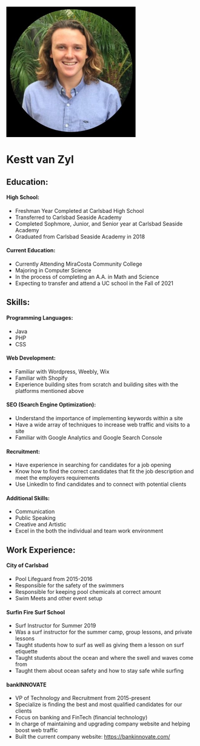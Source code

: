 ![Kestt Picture](KesttResumePhoto.JPG)

# Kestt van Zyl

## Education:

#### High School:

* Freshman Year Completed at Carlsbad High School
* Transferred to Carlsbad Seaside Academy
* Completed Sophmore, Junior, and Senior year at Carlsbad Seaside Academy
* Graduated from Carlsbad Seaside Academy in 2018 

#### Current Education:

* Currently Attending MiraCosta Community College
* Majoring in Computer Science
* In the process of completing an A.A. in Math and Science
* Expecting to transfer and attend a UC school in the Fall of 2021

## Skills:

#### Programming Languages:

* Java
* PHP
* CSS

#### Web Development:

* Familiar with Wordpress, Weebly, Wix
* Familiar with Shopify
* Experience building sites from scratch and building sites with the platforms mentioned above

#### SEO (Search Engine Optimization):

* Understand the importance of implementing keywords within a site
* Have a wide array of techniques to increase web traffic and visits to a site
* Familiar with Google Analytics and Google Search Console

#### Recruitment:

* Have experience in searching for candidates for a job opening
* Know how to find the correct candidates that fit the job description and meet the employers requirements
* Use LinkedIn to find candidates and to connect with potential clients

#### Additional Skills:

* Communication
* Public Speaking
* Creative and Artistic
* Excel in the both the individual and team work environment

## Work Experience:

#### City of Carlsbad

* Pool Lifeguard from 2015-2016
* Responsible for the safety of the swimmers
* Responsible for keeping pool chemicals at correct amount
* Swim Meets and other event setup 

#### Surfin Fire Surf School

* Surf Instructor for Summer 2019
* Was a surf instructor for the summer camp, group lessons, and private lessons
* Taught students how to surf as well as giving them a lesson on surf etiquette
* Taught students about the ocean and where the swell and waves come from
* Taught them about ocean safety and how to stay safe while surfing

#### bankINNOVATE

* VP of Technology and Recruitment from 2015-present
* Specialize is finding the best and most qualified candidates for our clients
* Focus on banking and FinTech (financial technology)
* In charge of maintaining and upgrading company website and helping boost web traffic
* Built the current company website: https://bankinnovate.com/
